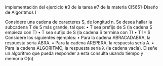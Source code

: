 implementación del ejercicio #3 de la tarea #7 de la materia CI5651-Diseño de Algoritmos I

Considere una cadena de caracteres S, de longitud n. Se desea hallar la
subcadena T de S más grande, tal que:
• T sea prefijo de S (la cadena S empieza con T)
• T sea sufijo de S (la cadena S termina con T)
• T != S
Considere los siguientes ejemplos:
• Para la cadena ABRACADABRA, la respuesta sería ABRA.
• Para la cadena AREPERA, la respuesta sería A.
• Para la cadena ALGORITMO, la respuesta sería λ (la cadena vacía).
Diseñe un algoritmo que pueda responder a esta consulta usando tiempo y memoria O(n).
